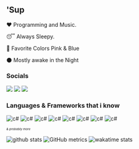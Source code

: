 ## 'Sup


❤ Programming and Music.

😴 Always Sleepy.

🎨 Favorite Colors Pink & Blue

🌑 Mostly awake in the Night


### Socials
[<img src="https://img.shields.io/badge/Kiramilyy%20-%231DA1F2.svg?&style=for-the-badge&logo=Twitter&logoColor=white"/>](https://twitter.com/Kiramilyy)
[<img src="https://img.shields.io/badge/Kiramily%20-%239146FF.svg?&style=for-the-badge&logo=Twitch&logoColor=white"/>](https://twitch.tv/Kiramily)
[<img src="https://img.shields.io/badge/Kiramily%20-%23FF0000.svg?&style=for-the-badge&logo=YouTube&logoColor=white"/>](https://www.youtube.com/channel/UCS_O0E2jFmL7m_96-P3Pr7Q)

### Languages & Frameworks that i know
![c#](https://img.shields.io/badge/c%23%20-%23239120.svg?&style=for-the-badge&logo=c-sharp&logoColor=white)
![c#](https://img.shields.io/badge/node.js%20-%2343853D.svg?&style=for-the-badge&logo=node.js&logoColor=white)
![c#](https://img.shields.io/badge/html5%20-%23E34F26.svg?&style=for-the-badge&logo=html5&logoColor=white)
![c#](https://img.shields.io/badge/javascript%20-%23323330.svg?&style=for-the-badge&logo=javascript&logoColor=%23F7DF1E)
![c#](https://img.shields.io/badge/typescript%20-%23007ACC.svg?&style=for-the-badge&logo=typescript&logoColor=white)
![c#](https://img.shields.io/badge/c%23%20-%23239120.svg?&style=for-the-badge&logo=c-sharp&logoColor=white)
![c#](https://img.shields.io/badge/react%20-%2320232a.svg?&style=for-the-badge&logo=react&logoColor=%2361DAFB)
![c#](https://img.shields.io/badge/webpack%20-%238DD6F9.svg?&style=for-the-badge&logo=webpack&logoColor=black)

<span style="font-size: 8px">*& probably more*</span>

![github stats](https://github-readme-stats.vercel.app/api?username=Kiramily&theme=dracula&count_private=true)
![GitHub metrics](https://metrics.lecoq.io/Kiramily?base.header=0&base.activity=0&base.community=0&base.repositories=0&base.metadata=0&languages=1)
![wakatime stats](https://github-readme-stats.vercel.app/api/wakatime?username=Kiramily)
